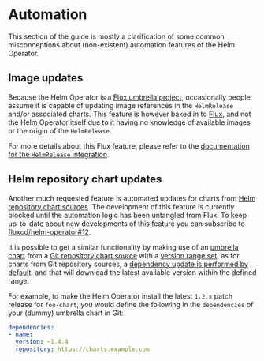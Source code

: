 # Automation

This section of the guide is mostly a clarification of some common
misconceptions about (non-existent) automation features of the Helm Operator.

## Image updates

Because the Helm Operator is a [Flux umbrella project](/),
occasionally people assume it is capable of updating image references in
the `HelmRelease` and/or associated charts. This feature is however baked
in to [Flux](https://github.com/fluxcd/flux), and not the Helm Operator
itself due to it having no knowledge of available images or the origin of the
`HelmRelease`.

For more details about this Flux feature, please refer to the [documentation
for the `HelmRelease` integration](/legacy/flux/references/helm-operator-integration).

## Helm repository chart updates

Another much requested feature is automated updates for charts from [Helm
repository chart sources](chart-sources.md#helm-repositories). The
development of this feature is currently blocked until the automation logic
has been untangled from Flux. To keep up-to-date about new developments of
this feature you can subscribe to
[fluxcd/helm-operator#12](https://github.com/fluxcd/helm-operator/issues/12).

It is possible to get a similar functionality by making use of an
[umbrella chart](https://helm.sh/docs/howto/charts_tips_and_tricks/#complex-charts-with-many-dependencies)
from a [Git repository chart source](chart-sources.md#git-repositories) with
a [version range set](https://helm.sh/docs/topics/chart_best_practices/dependencies/#versions),
as for charts from Git repository sources, a [dependency update is performed by
default](chart-sources.md#dependency-updates), and that will download the
latest available version within the defined range.

For example, to make the Helm Operator install the latest `1.2.x` patch release
for `foo-chart`, you would define the following in the `dependencies` of your
(dummy) umbrella chart in Git:

```yaml
dependencies:
- name: 
  version: ~1.4.4
  repository: https://charts.example.com
```
